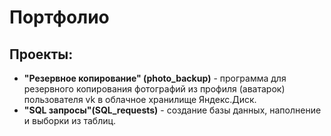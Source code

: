 # Портфолио

## Проекты:
* **"Резервное копирование" (photo_backup)** - программа для резервного копирования фотографий из профиля (аватарок) 
  пользователя vk в облачное хранилище Яндекс.Диск.
* **"SQL запросы"(SQL_requests)** - создание базы данных, наполнение и выборки из таблиц.   
